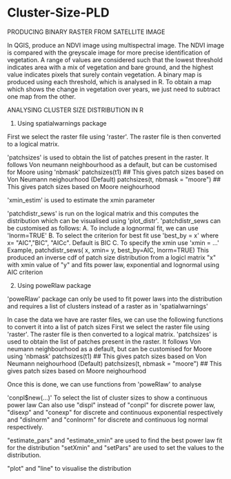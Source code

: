 # Cluster-Size-PLD

PRODUCING BINARY RASTER FROM SATELLITE IMAGE

In QGIS, produce an NDVI image using multispectral image. The NDVI image is compared with the greyscale image for more precise identification of vegetation. 
A range of values are considered such that the lowest threshold indicates area with a mix of vegetation and bare ground, and the highest value indicates pixels that surely contain vegetation.
A binary map is produced using each threshold, which is analysed in R.
To obtain a map which shows the change in vegetation over years, we just need to subtract one map from the other.

ANALYSING CLUSTER SIZE DISTRIBUTION IN R

1. Using spatialwarnings package

First we select the raster file using 'raster'. The raster file is then converted to a logical matrix.

'patchsizes' is used to obtain the list of patches present in the raster. It follows Von neumann neighbourhood as a default, but can be customised for Moore using 'nbmask'
patchsizes(t1)   ## This gives patch sizes based on Von Neumann neighourhood (Default)
patchsizes(t, nbmask = "moore")    ## This gives patch sizes based on Moore neighourhood

'xmin_estim' is used to estimate the xmin parameter 

'patchdistr_sews' is run on the logical matrix and this computes the distribution which can be visualised using 'plot_distr'. 'patchdistr_sews can be customised as follows:
A. To include a lognormal fit, we can use 'lnorm=TRUE'
B. To select the criterion for best fit use 'best_by = x' where x= "AIC","BIC", "AICc". Default is BIC
C. To specify the xmin use 'xmin = ...' 
Example,
patchdistr_sews( x, xmin= y, best_by=AIC, lnorm=TRUE) 
This produced an inverse cdf of patch size distribution from a logicl matrix "x" with xmin value of "y" and fits power law, exponential and lognormal using AIC criterion


2. Using poweRlaw package

'poweRlaw' package can only be used to fit power laws into the distribution and requires a list of clusters instead of a raster as in 'spatialwarnings'

In case the data we have are raster files, we can use the following functions to convert it into a list of patch sizes
First we select the raster file using 'raster'. The raster file is then converted to a logical matrix.
'patchsizes' is used to obtain the list of patches present in the raster. It follows Von neumann neighbourhood as a default, but can be customised for Moore using 'nbmask'
patchsizes(t1)   ## This gives patch sizes based on Von Neumann neighourhood (Default)
patchsizes(t, nbmask = "moore")    ## This gives patch sizes based on Moore neighourhood

Once this is done, we can use functions from 'poweRlaw' to analyse

'conpl$new(...)' To select the list of cluster sizes to show a continuous power law
Can also use "displ" instead of "conpl" for discrete power law, "disexp" and "conexp" for discrete and continuous exponential respectively and "dislnorm" and "conlnorm" for discrete and continuous log normal respectively.

"estimate_pars" and "estimate_xmin" are used to find the best power law fit for the distribution 
"setXmin" and "setPars" are used to set the values to the distribution.

"plot" and "line" to visualise the distribution
